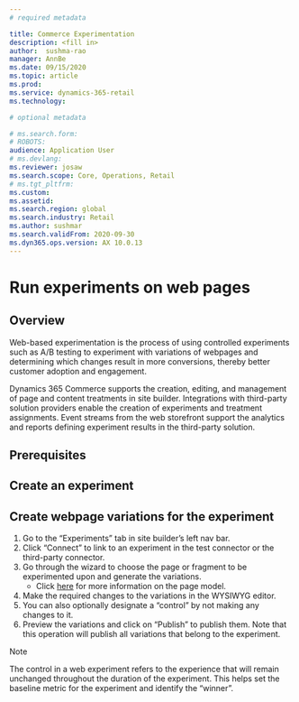```yaml
---
# required metadata

title: Commerce Experimentation
description: <fill in>
author:  sushma-rao 
manager: AnnBe
ms.date: 09/15/2020
ms.topic: article
ms.prod: 
ms.service: dynamics-365-retail
ms.technology: 

# optional metadata

# ms.search.form: 
# ROBOTS: 
audience: Application User
# ms.devlang: 
ms.reviewer: josaw
ms.search.scope: Core, Operations, Retail
# ms.tgt_pltfrm: 
ms.custom: 
ms.assetid: 
ms.search.region: global
ms.search.industry: Retail
ms.author: sushmar
ms.search.validFrom: 2020-09-30
ms.dyn365.ops.version: AX 10.0.13
---
```



# Run experiments on web pages
## Overview
Web-based experimentation is the process of using controlled experiments such as A/B testing to experiment with variations of webpages and determining which changes result in more conversions, thereby better customer adoption and engagement.

Dynamics 365 Commerce supports the creation, editing, and management of page and content treatments in site builder. Integrations with third-party solution providers enable the creation of experiments and treatment assignments. Event streams from the web storefront support the analytics and reports defining experiment results in the third-party solution.

## Prerequisites

## Create an experiment

## Create webpage variations for the experiment

1. Go to the “Experiments” tab in site builder’s left nav bar.
1. Click “Connect” to link to an experiment in the test connector or the third-party connector.
1. Go through the wizard to choose the page or fragment to be experimented upon and generate the variations. 
    - Click [here](https://docs.microsoft.com/en-us/dynamics365/commerce/page-elements-overview) for more information on the page model.
1. Make the required changes to the variations in the WYSIWYG editor. 
1. You can also optionally designate a “control” by not making any changes to it.
1. Preview the variations and click on “Publish” to publish them. Note that this operation will publish all variations that belong to the experiment.

> [!NOTE]
> The control in a web experiment refers to the experience that will remain unchanged throughout the duration of the experiment. This helps set the baseline metric for the experiment and identify the “winner”.

